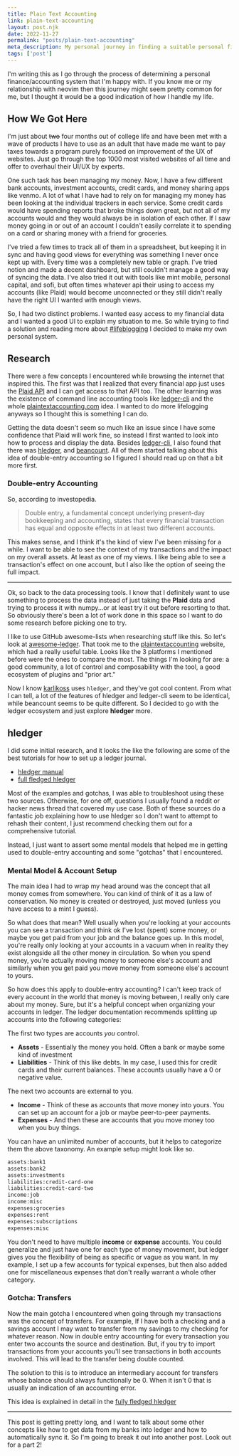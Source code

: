 ```yaml
--- 
title: Plain Text Accounting
link: plain-text-accounting
layout: post.njk 
date: 2022-11-27
permalink: "posts/plain-text-accounting"
meta_description: My personal journey in finding a suitable personal finance system. 
tags: ['post'] 
---
```


I'm writing this as I go through the process of determining a personal
finance/accounting system that I'm happy with. If you know me or my relationship
with neovim then this journey might seem pretty common for me, but I thought it
would be a good indication of how I handle my life. 

## How We Got Here

I'm just about ~~two~~ four months out of college life and have been met with a wave of
products I have to use as an adult that have made me want to pay taxes
towards a program purely focused on improvement of the UX of websites. Just go
through the top 1000 most visited websites of all time and offer to overhaul
their UI/UX by experts. 

One such task has been managing my money. Now, I have a few different bank
accounts, investment accounts, credit cards, and money sharing apps like venmo.
A lot of what I have had to rely on for managing my money has been looking at
the individual trackers in each service. Some credit cards would have spending
reports that broke things down great, but not all of my accounts would and they
would always be in isolation of each other. If I saw money going in or out of an
account I couldn't easily correlate it to spending on a card or sharing money
with a friend for groceries. 

I've tried a few times to track all of them in a spreadsheet, but keeping it in
sync and having good views for everything was something I never once kept up
with. Every time was a completely new table or graph. I've tried 
notion and made a decent dashboard, but still couldn't manage a good way of syncing the data. I've also
tried it out with tools like mint mobile, personal capital, and sofi, but often
times whatever api their using to access my accounts (like Plaid) would become
unconnected or they still didn't really have the right UI I wanted with enough
views. 

So, I had two distinct problems. I wanted easy access to my financial data and I
wanted a good UI to explain my situation to me. So while trying to find a
solution and reading more about [#lifeblogging](https://beepb00p.xyz/tags.html#lifelogging) I decided to make my own personal system. 

## Research

There were a few concepts I encountered while browsing the internet that
inspired this. The first was that I realized that every financial app just uses
the [Plaid API](https://plaid.com/) and I can get access to that API too. The
other learning was the existence of command line accounting tools like
[ledger-cli](https://www.ledger-cli.org/) and the whole
[plaintextaccounting.com](https://plaintextaccounting.com) idea. I wanted to do
more lifelogging anyways so I thought this is something I can do. 

Getting the data doesn't seem so much like an issue since I have some confidence
that Plaid will work fine, so instead I first wanted to look into how to process
and display the data. Besides [ledger-cli](https://www.ledger-cli.org/), I also
found that there was [hledger](https://hledger.org/), and [beancount](https://github.com/beancount/beancount).
All of them started talking about this idea of double-entry accounting so I figured I should read up on that a bit more first. 

### Double-entry Accounting

So, according to investopedia. 

> Double entry, a fundamental concept underlying present-day bookkeeping and accounting,
states that every financial transaction has equal and opposite effects in at least two different accounts.

This makes sense, and I think it's the kind of view I've been missing for a while. I
want to be able to see the context of my transactions and the impact on my
overall assets. At least as one of my views. I like being able to see a
transaction's effect on one account, but I also like the option of seeing the
full impact. 

---

Ok, so back to the data processing tools. I know that I definitely want to use
something to process the data instead of just taking the **Plaid** data and
trying to process it with numpy...or at least try it out before resorting to that.
So obviously there's been a lot of work done in this space so I want to do some
research before picking one to try. 

I like to use GitHub awesome-lists when researching stuff like this. So let's
look at [awesome-ledger](https://github.com/sfischer13/awesome-ledger). That
took me to the [plaintextaccounting](https://plaintextaccounting.org/) website,
which had a really useful table. Looks like the 3 platforms I mentioned before
were the ones to compare the most. The things I'm looking for are: a good
community, a lot of control and composability with the tool, a good ecosystem of
plugins and "prior art."

Now I know [karlikoss](https://beepb00p.xyz/my-data.html#hsbc) uses `hledger`,
and they've got cool content. From what I can tell, a lot of the features of hledger
and ledger-cli seem to be identical, while beancount seems to be quite different. So I decided to 
go with the ledger ecosystem and just explore **hledger** more. 

## hledger

I did some initial research, and it looks the like the following are some of the
best tutorials for how to set up a ledger journal. 

* [hledger manual](https://hledger.org/1.27/hledger.html)
* [full fledged hledger](https://github.com/adept/full-fledged-hledger)

Most of the examples and gotchas, I was able to troubleshoot using these two
sources. Otherwise, for one off, questions I usually found a reddit or hacker news
thread that covered my use case. Both of these sources do a fantastic job
explaining how to use hledger so I don't want to attempt to rehash their
content, I just recommend checking them out for a comprehensive tutorial. 

Instead, I just want to assert some mental models that helped me in getting used
to double-entry accounting and some "gotchas" that I encountered. 

### Mental Model & Account Setup

The main idea I had to wrap my head around was the concept that all money comes
from somewhere. You can kind of think of it as a law of conservation. No money
is created or destroyed, just moved (unless you have access to a mint I guess).

So what does that mean? Well usually when you're looking at your accounts you
can see a transaction and think ok I've lost (spent) some money, or maybe you get
paid from your job and the balance goes up. In this model, you're really only
looking at your accounts in a vacuum when in reality they exist alongside all
the other money in circulation. So when you spend money, you're actually moving
money to someone else's account and similarly when you get paid you move money
from someone else's account to yours. 

So how does this apply to double-entry accounting? I can't keep track of every
account in the world that money is moving between, I really only care about my
money. Sure, but it's a helpful concept when organizing your accounts in ledger. The ledger documentation
recommends splitting up accounts into the following categories:

The first two types are accounts *you* control. 

* **Assets** - Essentially the money you hold. Often a bank or maybe some kind
of investment
* **Liabilities** - Think of this like debts. In my case, I used this for credit
cards and their current balances. These accounts usually have a 0 or negative
value. 

The next two accounts are external to you. 

* **Income** - Think of these as accounts that move money into yours. You can
set up an account for a job or maybe peer-to-peer payments. 
* **Expenses** - And then these are accounts that you move money too when you
buy things. 

You can have an unlimited number of accounts, but it helps to categorize them
the above taxonomy. An example setup might look like so. 


```bash
assets:bank1
assets:bank2
assets:investments
liabilities:credit-card-one
liabilities:credit-card-two
income:job
income:misc
expenses:groceries
expenses:rent
expenses:subscriptions
expenses:misc
```
You don't need to have multiple **income** or **expense** accounts. You could
generalize and just have one for each type of money movement, but ledger gives
you the flexibility of being as specific or vague as you want. In my example, I
set up a few accounts for typical expenses, but then also added one for
miscellaneous expenses that don't really warrant a whole other category. 

### Gotcha: Transfers

Now the main gotcha I encountered when going through my transactions was the
concept of transfers. For example, If I have both a checking and a savings
account I may want to transfer from my savings to my checking for whatever
reason. Now in double entry accounting for every transaction you enter two
accounts the source and destination. But, if you try to import transactions from
your accounts you'll see transactions in both accounts involved. This will lead
to the transfer being double counted. 

The solution to this is to introduce an intermediary account for transfers whose
balance should always functionally be 0. When it isn't 0 that is usually an
indication of an accounting error. 

This idea is explained in detail in the [fully fledged hledger](https://github.com/adept/full-fledged-hledger/wiki/Adding-more-accounts#lets-make-sure-that-transfers-are-not-double-counted)

---

This post is getting pretty long, and I want to talk about some other concepts
like how to get data from my banks into ledger and how to automatically sync it.
So I'm going to break it out into another post. Look out for a part 2!
